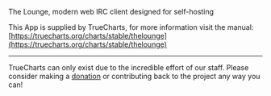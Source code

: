 The Lounge, modern web IRC client designed for self-hosting

This App is supplied by TrueCharts, for more information visit the manual: [https://truecharts.org/charts/stable/thelounge](https://truecharts.org/charts/stable/thelounge)

---

TrueCharts can only exist due to the incredible effort of our staff.
Please consider making a [donation](https://truecharts.org/about/sponsor) or contributing back to the project any way you can!
